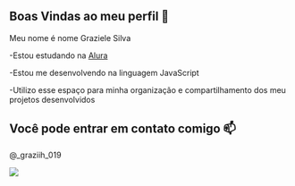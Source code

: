 ## Boas Vindas ao meu perfil 👋


Meu nome é nome Graziele Silva

-Estou estudando na [Alura](https://www.alura.com.br)

-Estou me desenvolvendo na linguagem JavaScript

-Utilizo esse espaço para minha organização e compartilhamento dos meu projetos desenvolvidos

## Você pode entrar em contato comigo 📫
@_graziih_019

![](https://media1.tenor.com/m/opEBWw0uddoAAAAC/umm.gif)
